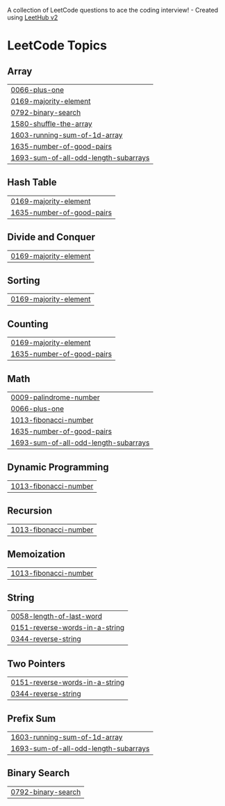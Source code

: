 A collection of LeetCode questions to ace the coding interview! - Created using [LeetHub v2](https://github.com/arunbhardwaj/LeetHub-2.0)
<!---LeetCode Topics Start-->
# LeetCode Topics
## Array
|  |
| ------- |
| [0066-plus-one](https://github.com/Navadeep-bommarapu/Leetcode/tree/master/0066-plus-one) |
| [0169-majority-element](https://github.com/Navadeep-bommarapu/Leetcode/tree/master/0169-majority-element) |
| [0792-binary-search](https://github.com/Navadeep-bommarapu/Leetcode/tree/master/0792-binary-search) |
| [1580-shuffle-the-array](https://github.com/Navadeep-bommarapu/Leetcode/tree/master/1580-shuffle-the-array) |
| [1603-running-sum-of-1d-array](https://github.com/Navadeep-bommarapu/Leetcode/tree/master/1603-running-sum-of-1d-array) |
| [1635-number-of-good-pairs](https://github.com/Navadeep-bommarapu/Leetcode/tree/master/1635-number-of-good-pairs) |
| [1693-sum-of-all-odd-length-subarrays](https://github.com/Navadeep-bommarapu/Leetcode/tree/master/1693-sum-of-all-odd-length-subarrays) |
## Hash Table
|  |
| ------- |
| [0169-majority-element](https://github.com/Navadeep-bommarapu/Leetcode/tree/master/0169-majority-element) |
| [1635-number-of-good-pairs](https://github.com/Navadeep-bommarapu/Leetcode/tree/master/1635-number-of-good-pairs) |
## Divide and Conquer
|  |
| ------- |
| [0169-majority-element](https://github.com/Navadeep-bommarapu/Leetcode/tree/master/0169-majority-element) |
## Sorting
|  |
| ------- |
| [0169-majority-element](https://github.com/Navadeep-bommarapu/Leetcode/tree/master/0169-majority-element) |
## Counting
|  |
| ------- |
| [0169-majority-element](https://github.com/Navadeep-bommarapu/Leetcode/tree/master/0169-majority-element) |
| [1635-number-of-good-pairs](https://github.com/Navadeep-bommarapu/Leetcode/tree/master/1635-number-of-good-pairs) |
## Math
|  |
| ------- |
| [0009-palindrome-number](https://github.com/Navadeep-bommarapu/Leetcode/tree/master/0009-palindrome-number) |
| [0066-plus-one](https://github.com/Navadeep-bommarapu/Leetcode/tree/master/0066-plus-one) |
| [1013-fibonacci-number](https://github.com/Navadeep-bommarapu/Leetcode/tree/master/1013-fibonacci-number) |
| [1635-number-of-good-pairs](https://github.com/Navadeep-bommarapu/Leetcode/tree/master/1635-number-of-good-pairs) |
| [1693-sum-of-all-odd-length-subarrays](https://github.com/Navadeep-bommarapu/Leetcode/tree/master/1693-sum-of-all-odd-length-subarrays) |
## Dynamic Programming
|  |
| ------- |
| [1013-fibonacci-number](https://github.com/Navadeep-bommarapu/Leetcode/tree/master/1013-fibonacci-number) |
## Recursion
|  |
| ------- |
| [1013-fibonacci-number](https://github.com/Navadeep-bommarapu/Leetcode/tree/master/1013-fibonacci-number) |
## Memoization
|  |
| ------- |
| [1013-fibonacci-number](https://github.com/Navadeep-bommarapu/Leetcode/tree/master/1013-fibonacci-number) |
## String
|  |
| ------- |
| [0058-length-of-last-word](https://github.com/Navadeep-bommarapu/Leetcode/tree/master/0058-length-of-last-word) |
| [0151-reverse-words-in-a-string](https://github.com/Navadeep-bommarapu/Leetcode/tree/master/0151-reverse-words-in-a-string) |
| [0344-reverse-string](https://github.com/Navadeep-bommarapu/Leetcode/tree/master/0344-reverse-string) |
## Two Pointers
|  |
| ------- |
| [0151-reverse-words-in-a-string](https://github.com/Navadeep-bommarapu/Leetcode/tree/master/0151-reverse-words-in-a-string) |
| [0344-reverse-string](https://github.com/Navadeep-bommarapu/Leetcode/tree/master/0344-reverse-string) |
## Prefix Sum
|  |
| ------- |
| [1603-running-sum-of-1d-array](https://github.com/Navadeep-bommarapu/Leetcode/tree/master/1603-running-sum-of-1d-array) |
| [1693-sum-of-all-odd-length-subarrays](https://github.com/Navadeep-bommarapu/Leetcode/tree/master/1693-sum-of-all-odd-length-subarrays) |
## Binary Search
|  |
| ------- |
| [0792-binary-search](https://github.com/Navadeep-bommarapu/Leetcode/tree/master/0792-binary-search) |
<!---LeetCode Topics End-->